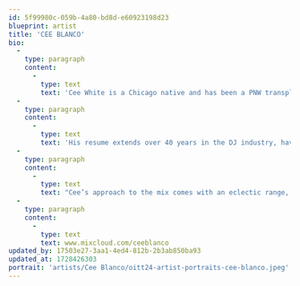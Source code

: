 ```yaml
---
id: 5f99980c-059b-4a80-bd8d-e60923198d23
blueprint: artist
title: 'CEE BLANCO'
bio:
  -
    type: paragraph
    content:
      -
        type: text
        text: 'Cee White is a Chicago native and has been a PNW transplant for the past 11 plus years. Cee White aka Cee BLanco has been deeply rooted in House/Dance culture since its early stages coming out of the Midwest.'
  -
    type: paragraph
    content:
      -
        type: text
        text: 'His resume extends over 40 years in the DJ industry, having played in various Midwest clubs along with some of the industry’s most prominent players to grace our time!'
  -
    type: paragraph
    content:
      -
        type: text
        text: "Cee’s approach to the mix comes with an eclectic range, highlighting the power and voice of his selections. From Classic to Dirty Disco, to Deep and Soulful House, to Acid and Leftfield! Cee’s love for vinyl is what makes him even more special, the curation of\_ 45s, 10inches or 12inches in his sets are not to be missed!"
  -
    type: paragraph
    content:
      -
        type: text
        text: www.mixcloud.com/ceeblanco
updated_by: 17503e27-3aa1-4ed4-812b-2b3ab850ba93
updated_at: 1728426303
portrait: 'artists/Cee Blanco/oitt24-artist-portraits-cee-blanco.jpeg'
---
```

